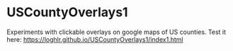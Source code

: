 # USCountyOverlays1
Experiments with clickable overlays on google maps of US counties.
Test it here: <a href="https://loghlr.github.io/USCountyOverlays1/index1.html" target="_blank">https://loghlr.github.io/USCountyOverlays1/index1.html</a>
